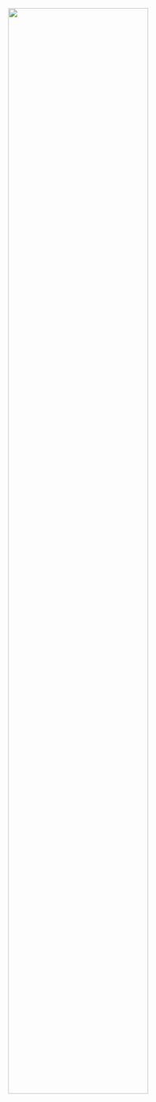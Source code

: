 <img src="https://github.com/athar-ansari/Programming-for-Everybody-Getting-Started-with-Python/assets/118714083/5b4a055d-ae02-4ed7-8cff-7b71404e956b" width="75%">
